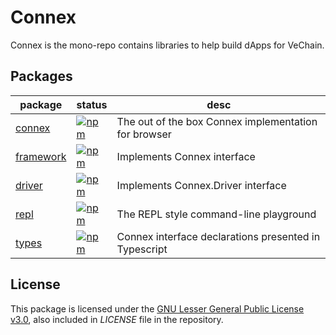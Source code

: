 # Connex

Connex is the mono-repo contains libraries to help build dApps for VeChain.

## Packages

| package | status | desc |
| - | - | - |
| [connex](packages/connex) | [![npm](https://badge.fury.io/js/%40vechain%2Fconnex.svg)](https://badge.fury.io/js/%40vechain%2Fconnex) | The out of the box Connex implementation for browser |
| [framework](packages/framework) | [![npm](https://badge.fury.io/js/%40vechain%2Fconnex-framework.svg)](https://badge.fury.io/js/%40vechain%2Fconnex-framework) | Implements Connex interface |
| [driver](packages/driver) | [![npm](https://badge.fury.io/js/%40vechain%2Fconnex-driver.svg)](https://badge.fury.io/js/%40vechain%2Fconnex-driver) | Implements Connex.Driver interface |
| [repl](packages/repl) | [![npm](https://badge.fury.io/js/%40vechain%2Fconnex-repl.svg)](https://badge.fury.io/js/%40vechain%2Fconnex-repl) | The REPL style command-line playground |
| [types](packages/types) | [![npm](https://badge.fury.io/js/%40vechain%2Fconnex-types.svg)](https://badge.fury.io/js/%40vechain%2Fconnex-types) | Connex interface declarations presented in Typescript |

## License

This package is licensed under the
[GNU Lesser General Public License v3.0](https://www.gnu.org/licenses/lgpl-3.0.html), also included
in *LICENSE* file in the repository.
